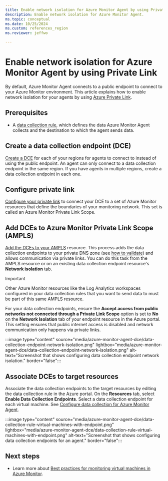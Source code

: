 ```yaml
---
title: Enable network isolation for Azure Monitor Agent by using Private Link
description: Enable network isolation for Azure Monitor Agent.
ms.topic: conceptual
ms.date: 10/25/2024
ms.custom: references_region
ms.reviewer: jeffwo

---
```


# Enable network isolation for Azure Monitor Agent by using Private Link

By default, Azure Monitor Agent connects to a public endpoint to connect to your Azure Monitor environment. This article explains how to enable network isolation for your agents by using [Azure Private Link](/azure/private-link/private-link-overview).

## Prerequisites

- A [data collection rule](../essentials/data-collection-rule-create-edit.md), which defines the data Azure Monitor Agent collects and the destination to which the agent sends data. 

## Create a data collection endpoint (DCE)

[Create a DCE](../essentials/data-collection-endpoint-overview.md#create-a-data-collection-endpoint) for each of your regions for agents to connect to instead of using the public endpoint. An agent can only connect to a data collection endpoint in the same region. If you have agents in multiple regions, create a data collection endpoint in each one.

## Configure private link

[Configure your private link](../logs/private-link-configure.md) to connect your DCE to a set of Azure Monitor resources that define the boundaries of your monitoring network. This set is called an Azure Monitor Private Link Scope.

## Add DCEs to Azure Monitor Private Link Scope (AMPLS)

[Add the DCEs to your AMPLS](../logs/private-link-configure.md#connect-resources-to-the-ampls) resource. This process adds the data collection endpoints to your private DNS zone (see [how to validate](../logs/private-link-configure.md#validate-communication-over-ampls)) and allows communication via private links. You can do this task from the AMPLS resource or on an existing data collection endpoint resource's **Network isolation** tab.

> [!IMPORTANT]
> Other Azure Monitor resources like the Log Analytics workspaces configured in your data collection rules that you want to send data to must be part of this same AMPLS resource.

For your data collection endpoints, ensure the **Accept access from public networks not connected through a Private Link Scope** option is set to **No** on the **Network Isolation** tab of your endpoint resource in the Azure portal. This setting ensures that public internet access is disabled and network communication only happens via private links.
    
:::image type="content" source="media/azure-monitor-agent-dce/data-collection-endpoint-network-isolation.png" lightbox="media/azure-monitor-agent-dce/data-collection-endpoint-network-isolation.png" alt-text="Screenshot that shows configuring data collection endpoint network isolation." border="false":::
    
## Associate DCEs to target resources

Associate the data collection endpoints to the target resources by editing the data collection rule in the Azure portal. On the **Resources** tab, select **Enable Data Collection Endpoints**. Select a data collection endpoint for each virtual machine. See [Configure data collection for Azure Monitor Agent](../agents/azure-monitor-agent-data-collection.md).
 
:::image type="content" source="media/azure-monitor-agent-dce/data-collection-rule-virtual-machines-with-endpoint.png" lightbox="media/azure-monitor-agent-dce/data-collection-rule-virtual-machines-with-endpoint.png" alt-text="Screenshot that shows configuring data collection endpoints for an agent." border="false":::


## Next steps

- Learn more about [Best practices for monitoring virtual machines in Azure Monitor](../best-practices-vm.md).

